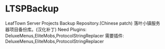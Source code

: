 # LTSPBackup
LeafTown Server Projects Backup Repository.(Chinese patch)
落叶小镇服务器项目备份库。(汉化补丁)
Need Plugins: DeluxeMenus,EliteMobs,ProtocolStringReplacer
需要插件: DeluxeMenus,EliteMobs,ProtocolStringReplacer
